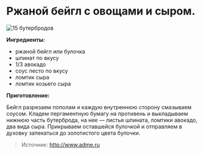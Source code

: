 # Ржаной бейгл с овощами и сыром.

![15 бутербродов](/images/Kulinar/Salad/buter_003.jpg '15 бутербродов')

**Ингредиенты:**

- ржаной бейгл или булочка
- шпинат по вкусу
- 1/3 авокадо
- соус песто по вкусу
- ломтик сыра
- ломтик козьего сыра

**Приготовление:**

Бейгл разрезаем пополам и каждую внутреннюю сторону смазываем соусом. Кладем пергаментную бумагу на противень и выкладываем нижнюю часть бутерброда, на нее — листья шпината, ломтики авокадо, два вида сыра. Прикрываем оставшейся булочкой и отправляем в духовку запекаться до золотистого цвета булочки.

> Источник: http://www.adme.ru
